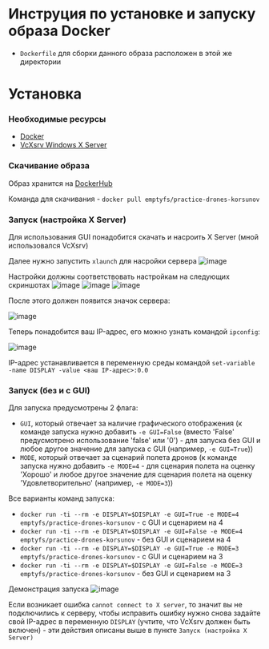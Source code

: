 # Инструция по установке и запуску образа Docker

- `Dockerfile` для сборки данного образа расположен в этой же директории

# Установка
### Необходимые ресурсы
- [Docker](https://www.docker.com/)
- [VcXsrv Windows X Server](https://sourceforge.net/projects/vcxsrv/)
### Скачивание образа
Образ хранится на [DockerHub](https://hub.docker.com/r/emptyfs/practice-drones-korsunov)

Команда для скачивания - `docker pull emptyfs/practice-drones-korsunov`

### Запуск (настройка X Server)
Для использования GUI понадобится скачать и насроить X Server (мной использовался VcXsrv)

Далее нужно запустить `xlaunch` для насройки сервера
![image](https://github.com/emptyfs/gym-pybullet-drones-practic/assets/54939750/6263c173-fdad-4675-8de7-5549b994dd6e)

Настройки должны соответствовать настройкам на следующих скриншотах
![image](https://github.com/emptyfs/gym-pybullet-drones-practic/assets/54939750/0b7d4514-82b3-4248-8ad3-db12ca581d7f)
![image](https://github.com/emptyfs/gym-pybullet-drones-practic/assets/54939750/e823c03b-ca7b-4113-aec2-8ff23f4ceab1)
![image](https://github.com/emptyfs/gym-pybullet-drones-practic/assets/54939750/f532c8f6-7bd1-4b09-b717-6246525f7657)

После этого должен появится значок сервера:

![image](https://github.com/emptyfs/gym-pybullet-drones-practic/assets/54939750/70705a14-d665-4162-9590-856b2da6b792)

Теперь понадобится ваш IP-адрес, его можно узнать командой `ipconfig`:

![image](https://github.com/emptyfs/gym-pybullet-drones-practic/assets/54939750/32ee3caf-f701-4928-bf24-f69ed6e455b7)

IP-адрес устанавливается в переменную среды командой `set-variable -name DISPLAY -value <ваш IP-адрес>:0.0`

### Запуск (без и с GUI)
Для запуска предусмотрены 2 флага:
- `GUI`, который отвечает за наличие графического отображения (к команде запуска нужно добавить `-e GUI=False` (вместо 'False' предусмотрено использование 'false' или '0') - для запуска без GUI и любое другое значение для запуска с GUI (например, `-e GUI=True`))
- `MODE`, который отвечает за сценарий полета дронов (к команде запуска нужно добавить `-e MODE=4` - для сценария полета на оценку 'Хорошо' и любое другое значение для сценария полета на оценку 'Удовлетворительно' (например, `-e MODE=3`))

Все варианты команд запуска:
- `docker run -ti --rm -e DISPLAY=$DISPLAY -e GUI=True -e MODE=4 emptyfs/practice-drones-korsunov` - с GUI и сценарием на 4
- `docker run -ti --rm -e DISPLAY=$DISPLAY -e GUI=False -e MODE=4 emptyfs/practice-drones-korsunov` - без GUI и сценарием на 4
- `docker run -ti --rm -e DISPLAY=$DISPLAY -e GUI=True -e MODE=3 emptyfs/practice-drones-korsunov` - с GUI и сценарием на 3
- `docker run -ti --rm -e DISPLAY=$DISPLAY -e GUI=False -e MODE=3 emptyfs/practice-drones-korsunov` - без GUI и сценарием на 3

Демонстрация запуска
![image](https://github.com/emptyfs/gym-pybullet-drones-practic/assets/54939750/80e487aa-e733-4c05-9a8d-add20547e791)

Если возникает ошибка `cannot connect to X server`, то значит вы не подключились к серверу, чтобы исправить ошибку нужно снова задайте свой IP-адрес в переменную `DISPLAY` (учтите, что VcXsrv должен быть включен) - эти действия описаны выше в пункте `Запуск (настройка X Server)`





















